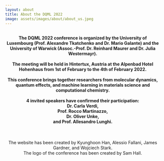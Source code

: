 ```yaml
---
layout: about
title: About the DQML 2022
image: assets/images/about/about_us.jpeg
---
```


<center><br><b>
The DQML 2022 conference is organized by the University of Luxembourg (Prof. Alexandre Tkatchenko and Dr. Mario Galante) and the University of Warwick (Assoc.-Prof. Dr. Reinhard Maurer and Dr. Julia Westermayr).<br><br>
The meeting will be held in Hintertux, Austria  at the Alpenbad Hotel Hohenhaus from 1st of February to the 4th of February 2022.<br><br>
This conference brings together researchers from molecular dynamics, quantum effects, and machine learning in materials science and computational chemistry. <br><br>
4 invited speakers have confirmed their participation:<br> 
Dr. Carla Verdi,<br>
Prof. Rocco Martinazzo,<br>
Dr. Oliver Unke,<br>
and Prof. Allesandro Lunghi.
<br><br><br><br></b>
The website has been created by Kyunghoon Han, Alessio Fallani, James Gardner, and Wojciech Stark.<br>
The logo of the conference has been created by Sam Hall.
</center>
